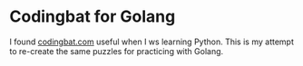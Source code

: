 # Codingbat for Golang

I found [codingbat.com](http://codingbat.com/) useful when I ws learning Python. This is my attempt to re-create the same puzzles for practicing with Golang.
